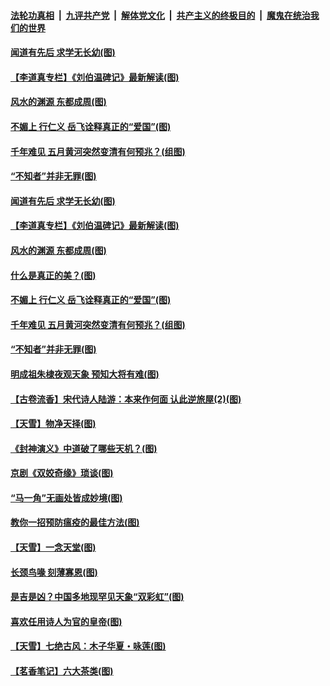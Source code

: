 

####  [法轮功真相](../../../../basic/blob/master/README.md?t=05270901) &nbsp;|&nbsp; [九评共产党](../../../../9ping.md/blob/master/README.md?t=05270901) &nbsp;|&nbsp; [解体党文化](../../../../jtdwh.md/blob/master/README.md?t=05270901)  &nbsp;|&nbsp; [共产主义的终极目的](../../../../gczydzjmd.md/blob/master/README.md?t=05270901) &nbsp;|&nbsp; [魔鬼在统治我们的世界](../../../../mgztzwmdsj.md/blob/master/README.md?t=05270901) 

#### [闻道有先后 求学无长幼(图)](../pages/p7/934389.md?t=05270901) 

#### [【李道真专栏】《刘伯温碑记》最新解读(图)](../pages/p7/934388.md?t=05270901) 

#### [风水的渊源 东都成周(图)](../pages/p7/934375.md?t=05270901) 

#### [不媚上 行仁义 岳飞诠释真正的“爱国”(图)](../pages/p7/934361.md?t=05270901) 

#### [千年难见 五月黄河突然变清有何预兆？(组图)](../pages/p7/934210.md?t=05270901) 

#### [“不知者”并非无罪(图)](../pages/p7/934141.md?t=05270901) 

#### [闻道有先后 求学无长幼(图)](../pages/p7/934389.md?t=05270901) 

#### [【李道真专栏】《刘伯温碑记》最新解读(图)](../pages/p7/934388.md?t=05270901) 

#### [风水的渊源 东都成周(图)](../pages/p7/934375.md?t=05270901) 

#### [什么是真正的美？(图)](../pages/p7/934153.md?t=05270901) 

#### [不媚上 行仁义 岳飞诠释真正的“爱国”(图)](../pages/p7/934361.md?t=05270901) 

#### [千年难见 五月黄河突然变清有何预兆？(组图)](../pages/p7/934210.md?t=05270901) 

#### [“不知者”并非无罪(图)](../pages/p7/934141.md?t=05270901) 

#### [明成祖朱棣夜观天象 预知大将有难(图)](../pages/p7/933743.md?t=05270901) 

#### [【古卷流香】宋代诗人陆游：本来作何面 认此逆旅屋(2)(图)](../pages/p7/934111.md?t=05270901) 

#### [【天雪】物净天择(图)](../pages/p7/934094.md?t=05270901) 

#### [《封神演义》中道破了哪些天机？(图)](../pages/p7/933740.md?t=05270901) 

#### [京剧《双姣奇缘》琐谈(图)](../pages/p7/934155.md?t=05270901) 

#### [“马一角”无画处皆成妙境(图)](../pages/p7/932390.md?t=05270901) 

#### [教你一招预防瘟疫的最佳方法(图)](../pages/p7/934075.md?t=05270901) 

#### [【天雪】一念天堂(图)](../pages/p7/933737.md?t=05270901) 

#### [长颈鸟喙 刻薄寡恩(图)](../pages/p7/933643.md?t=05270901) 

#### [是吉是凶？中国多地现罕见天象“双彩虹”(图)](../pages/p7/933827.md?t=05270901) 

#### [喜欢任用诗人为官的皇帝(图)](../pages/p7/933884.md?t=05270901) 

#### [【天雪】七绝古风：木子华夏・咏莲(图)](../pages/p7/933657.md?t=05270901) 

#### [【茗香笔记】六大茶类(图)](../pages/p7/933648.md?t=05270901) 

